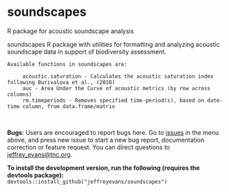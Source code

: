 # soundscapes
R package for acoustic soundscape analysis

soundscapes R package with utilities for formatting and analyzing acoustic soundscape data in support of biodiversity assessment.
    
    Available functions in soundscapes are:
    
         acoustic.saturation - Calculates the acoustic saturation index following Burivalova et al., (2018)
         auc - Area Under the Curve of acoustic metrics (by row across columns)
         rm.timeperiods - Removes specified time-period(s), based on date-time column, from data.frame/matrix
​

          
 **Bugs**: Users are encouraged to report bugs here. Go to [issues](https://github.com/jeffreyevans/soundscapes/issues) in the menu above, and press new issue to start a new bug report, documentation correction or feature request. You can direct questions to <jeffrey_evans@tnc.org>.

**To install the development version, run the following (requires the devtools package):**
`devtools::install_github("jeffreyevans/soundscapes")`
          
